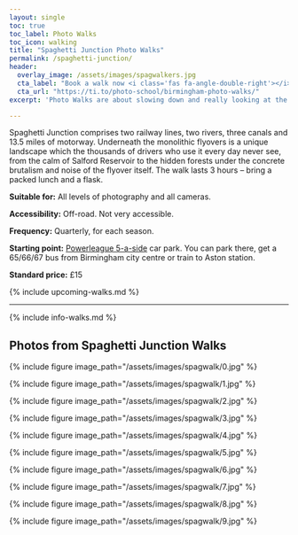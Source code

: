 ```yaml
---
layout: single
toc: true
toc_label: Photo Walks
toc_icon: walking
title: "Spaghetti Junction Photo Walks"
permalink: /spaghetti-junction/
header:
  overlay_image: /assets/images/spagwalkers.jpg
  cta_label: "Book a walk now <i class='fas fa-angle-double-right'></i>"
  cta_url: "https://ti.to/photo-school/birmingham-photo-walks/"
excerpt: 'Photo Walks are about slowing down and really looking at the details of the city while learning from being in a group.'

---
```


Spaghetti Junction comprises two railway lines, two rivers, three canals and 13.5 miles of motorway. Underneath the monolithic flyovers is a unique landscape which the thousands of drivers who use it every day never see, from the calm of Salford Reservoir to the hidden forests under the concrete brutalism and noise of the flyover itself. The walk lasts 3 hours – bring a packed lunch and a flask. 


**Suitable for:** All levels of photography and all cameras.

**Accessibility:** Off-road. Not very accessible.

**Frequency:** Quarterly, for each season.

**Starting point:** [Powerleague 5-a-side](http://www.powerleague.co.uk/5-a-side/midlands/birmingham) car park. You can park there, get a 65/66/67 bus from Birmingham city centre or train to Aston station.

**Standard price:** £15



{% include upcoming-walks.md %}

***

{% include info-walks.md %}

## Photos from Spaghetti Junction Walks

{% include figure image_path="/assets/images/spagwalk/0.jpg" %}

{% include figure image_path="/assets/images/spagwalk/1.jpg" %}

{% include figure image_path="/assets/images/spagwalk/2.jpg" %}

{% include figure image_path="/assets/images/spagwalk/3.jpg" %}

{% include figure image_path="/assets/images/spagwalk/4.jpg" %}

{% include figure image_path="/assets/images/spagwalk/5.jpg" %}

{% include figure image_path="/assets/images/spagwalk/6.jpg" %}

{% include figure image_path="/assets/images/spagwalk/7.jpg" %}

{% include figure image_path="/assets/images/spagwalk/8.jpg" %}

{% include figure image_path="/assets/images/spagwalk/9.jpg" %}

